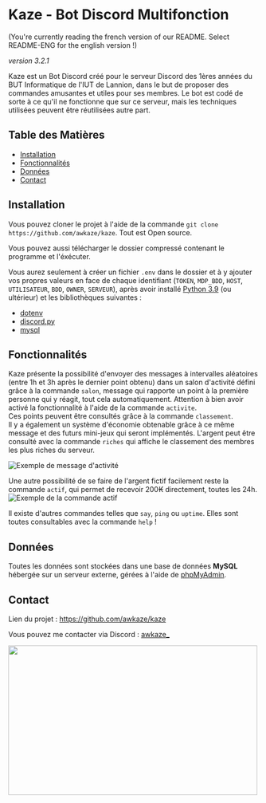 # Kaze - Bot Discord Multifonction

(You're currently reading the french version of our README. Select README-ENG for the english version !)

*version 3.2.1*

Kaze est un Bot Discord créé pour le serveur Discord des 1ères années du BUT Informatique de l'IUT de Lannion, dans le but de proposer des commandes amusantes et utiles pour ses membres.
Le bot est codé de sorte à ce qu'il ne fonctionne que sur ce serveur, mais les techniques utilisées peuvent être réutilisées autre part.

## Table des Matières

- [Installation](#installation)
- [Fonctionnalités](#fonctionnalités)
- [Données](#données)
- [Contact](#contact)

## Installation

Vous pouvez cloner le projet à l'aide de la commande `git clone https://github.com/awkaze/kaze`. Tout est Open source.

Vous pouvez aussi télécharger le dossier compressé contenant le programme et l'éxécuter.

Vous aurez seulement à créer un fichier `.env` dans le dossier et à y ajouter vos propres valeurs en face de chaque identifiant (`TOKEN`, `MDP_BDD`, `HOST`, `UTILISATEUR`, `BDD`, `OWNER`, `SERVEUR`), après avoir installé [Python 3.9](https://www.python.org/downloads/release/python-3917/) (ou ultérieur) et les bibliothèques  suivantes :

- [dotenv](https://pypi.org/project/python-dotenv/)
- [discord.py](https://pypi.org/project/discord.py/)
- [mysql](https://pypi.org/project/mysql/)

## Fonctionnalités

Kaze présente la possibilité d'envoyer des messages à intervalles aléatoires (entre 1h et 3h après le dernier point obtenu) dans un salon d'activité défini grâce à la commande `salon`, message qui rapporte un point à la première personne qui y réagit, tout cela automatiquement. Attention à bien avoir activé la fonctionnalité à l'aide de la commande `activite`.<br> Ces points peuvent être consultés grâce à la commande `classement`.<br> Il y a également un système d'économie obtenable grâce à ce même message et des futurs mini-jeux qui seront implémentés. L'argent peut être consulté avec la commande `riches` qui affiche le classement des membres les plus riches du serveur.

![Exemple de message d'activité](https://cdn.discordapp.com/attachments/1217160501390479423/1217160516414472262/image.png?ex=66030410&is=65f08f10&hm=f614518984b4a5bdeec6d6a1c1aba5a8955ef20434767fab9fc64b64b9d02ffe&)

Une autre possibilité de se faire de l'argent fictif facilement reste la commande `actif`, qui permet de recevoir 200₭ directement, toutes les 24h.
![Exemple de la commande actif](https://cdn.discordapp.com/attachments/1217160501390479423/1217163226039451879/image.png?ex=66030696&is=65f09196&hm=14679831591f3de5c4122e49c379d1bb7423d965ae84d8c7c11ad96c16bc5964&)

Il existe d'autres commandes telles que `say`, `ping` ou `uptime`.
Elles sont toutes consultables avec la commande `help` !

## Données
Toutes les données sont stockées dans une base de données **MySQL** hébergée sur un serveur externe, gérées à l'aide de [phpMyAdmin](https://www.phpmyadmin.net).

## Contact
Lien du projet : https://github.com/awkaze/kaze

Vous pouvez me contacter via Discord : [awkaze_](discordapp.com/users/713900037796659211)

<img src="https://cdn.discordapp.com/attachments/1217160501390479423/1217173449814839446/image.png?ex=6603101c&is=65f09b1c&hm=a3833ee15013dbaa1f26d6e845709583964e9211418fd7e4ab10fdc763a3cd95&" width="500" height="300">

